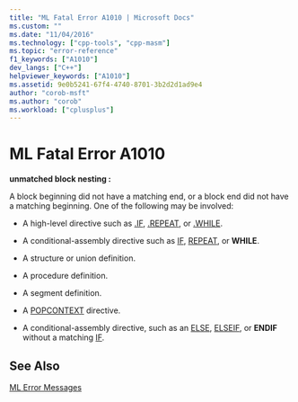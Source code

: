 ```yaml
---
title: "ML Fatal Error A1010 | Microsoft Docs"
ms.custom: ""
ms.date: "11/04/2016"
ms.technology: ["cpp-tools", "cpp-masm"]
ms.topic: "error-reference"
f1_keywords: ["A1010"]
dev_langs: ["C++"]
helpviewer_keywords: ["A1010"]
ms.assetid: 9e0b5241-67f4-4740-8701-3b2d2d1ad9e4
author: "corob-msft"
ms.author: "corob"
ms.workload: ["cplusplus"]
---
```

# ML Fatal Error A1010
**unmatched block nesting :**  
  
 A block beginning did not have a matching end, or a block end did not have a matching beginning. One of the following may be involved:  
  
-   A high-level directive such as [.IF](../../assembler/masm/dot-if.md), [.REPEAT](../../assembler/masm/dot-repeat.md), or [.WHILE](../../assembler/masm/dot-while.md).  
  
-   A conditional-assembly directive such as [IF](../../assembler/masm/if-masm.md), [REPEAT](../../assembler/masm/repeat.md), or **WHILE**.  
  
-   A structure or union definition.  
  
-   A procedure definition.  
  
-   A segment definition.  
  
-   A [POPCONTEXT](../../assembler/masm/popcontext.md) directive.  
  
-   A conditional-assembly directive, such as an [ELSE](../../assembler/masm/else-masm.md), [ELSEIF](../../assembler/masm/elseif-masm.md), or **ENDIF** without a matching [IF](../../assembler/masm/if-masm.md).  
  
## See Also  
 [ML Error Messages](../../assembler/masm/ml-error-messages.md)